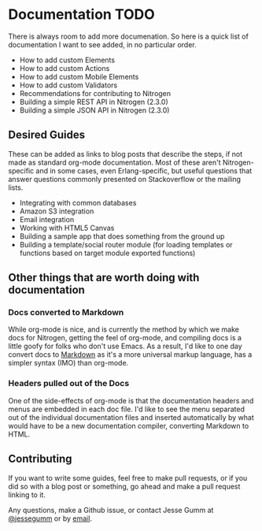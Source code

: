 # Documentation TODO

There is always room to add more documenation. So here is a quick list of
documentation I want to see added, in no particular order.

* How to add custom Elements
* How to add custom Actions
* How to add custom Mobile Elements
* How to add custom Validators
* Recommendations for contributing to Nitrogen
* Building a simple REST API in Nitrogen (2.3.0)
* Building a simple JSON API in Nitrogen (2.3.0)

## Desired Guides

These can be added as links to blog posts that describe the steps, if not made
as standard org-mode documentation. Most of these aren't Nitrogen-specific and
in some cases, even Erlang-specific, but useful questions that answer questions
commonly presented on Stackoverflow or the mailing lists.

* Integrating with common databases
* Amazon S3 integration
* Email integration
* Working with HTML5 Canvas
* Building a sample app that does something from the ground up
* Building a template/social router module (for loading templates or functions
  based on target module exported functions)

## Other things that are worth doing with documentation

### Docs converted to Markdown

While org-mode is nice, and is currently the method by which we make docs for
Nitrogen, getting the feel of org-mode, and compiling docs is a little goofy
for folks who don't use Emacs.  As a result, I'd like to one day convert docs
to [Markdown](http://en.wikipedia.org/wiki/Markdown) as it's a more universal
markup language, has a simpler syntax (IMO) than org-mode.

### Headers pulled out of the Docs

One of the side-effects of org-mode is that the documentation headers and menus
are embedded in each doc file.  I'd like to see the menu separated out of the
individual documentation files and inserted automatically by what would have to
be a new documentation compiler, converting Markdown to HTML.


## Contributing

If you want to write some guides, feel free to make pull requests, or if you
did so with a blog post or something, go ahead and make a pull request linking
to it.

Any questions, make a Github issue, or contact Jesse Gumm at
[@jessegumm](http://twitter.com/jessegumm) or by [email](mailto:gumm@sigma-star.com).
